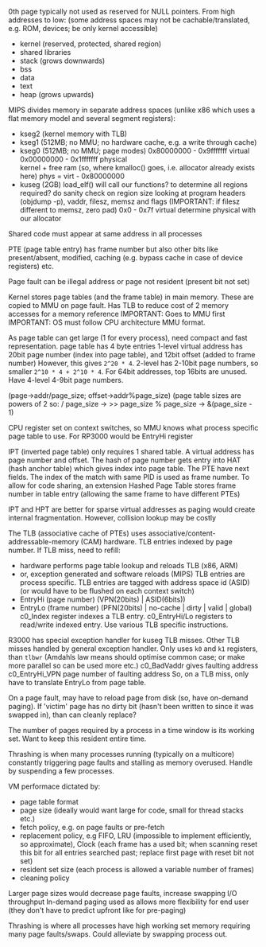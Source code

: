 <!-- SPDX-License-Identifier: zlib-acknowledgement -->
0th page typically not used as reserved for NULL pointers.
From high addresses to low:  (some address spaces may not be cachable/translated, e.g. ROM, devices; be only kernel accessible)
  - kernel (reserved, protected, shared region)
  - shared libraries
  - stack (grows downwards)
  - bss
  - data
  - text 
  - heap (grows upwards)

MIPS divides memory in separate address spaces (unlike x86 which uses a flat memory model and several segment registers):
  - kseg2 (kernel memory with TLB)
  - kseg1 (512MB; no MMU; no hardware cache, e.g. a write through cache)
  - kseg0 (512MB; no MMU; page modes)
    0x80000000 - 0x9fffffff virtual
    0x00000000 - 0x1fffffff physical  
    kernel + free ram (so, where kmalloc() goes, i.e. allocator already exists here)
    phys = virt - 0x80000000
  - kuseg (2GB)
    load_elf() will call our functions? to determine all regions required?
    do sanity check on region size
    looking at program headers (objdump -p), vaddr, filesz, memsz and flags 
    (IMPORTANT: if filesz different to memsz, zero pad)
    0x0 - 0x7f virtual
    determine physical with our allocator

Shared code must appear at same address in all processes

PTE (page table entry) has frame number but also other bits like present/absent, modified, caching (e.g. bypass cache in case of device registers) etc.

Page fault can be illegal address or page not resident (present bit not set)

Kernel stores page tables (and the frame table) in main memory. 
These are copied to MMU on page fault.
Has TLB to reduce cost of 2 memory accesses for a memory reference
IMPORTANT: Goes to MMU first
IMPORTANT: OS must follow CPU architecture MMU format.

As page table can get large (1 for every process), need compact and fast representation.
page table has 4 byte entries
1-level virtual address has 20bit page number (index into page table), and 12bit offset (added to frame number)
However, this gives `2^20 * 4`.
2-level has 2-10bit page numbers, so smaller `2^10 * 4 + 2^10 * 4`.
For 64bit addresses, top 16bits are unused. Have 4-level 4-9bit page numbers.

(page->addr/page_size; offset->addr%page_size)
(page table sizes are powers of 2 so:
/ page_size -> >> page_size
% page_size -> &(page_size - 1)

CPU register set on context switches, so MMU knows what process specific page table to use.
For RP3000 would be EntryHi register

IPT (inverted page table) only requires 1 shared table.
A virtual address has page number and offset.
The hash of page number gets entry into HAT (hash anchor table) which gives index into page table.
The PTE have next fields. The index of the match with same PID is used as frame number.
To allow for code sharing, an extension Hashed Page Table stores frame number in table entry (allowing the same frame to have different PTEs)

IPT and HPT are better for sparse virtual addresses as paging would create internal fragmentation.
However, collision lookup may be costly

The TLB (associative cache of PTEs) uses associative/content-addressable-memory (CAM) hardware.
TLB entries indexed by page number.
If TLB miss, need to refill:
  - hardware performs page table lookup and reloads TLB (x86, ARM)
  - or, exception generated and software reloads (MIPS)
TLB entries are process specific. 
TLB entries are tagged with address space id (ASID) (or would have to be flushed on each context switch)
  - EntryHi (page number)
   (VPN(20bits) | ASID(6bits))
  - EntryLo (frame number)
   (PFN(20bits) | no-cache | dirty | valid | global)
c0_Index register indexes a TLB entry.
c0_EntryHi/Lo registers to read/write indexed entry.
Use various TLB specific instructions.

R3000 has special exception handler for kuseg TLB misses. Other TLB misses handled by general exception handler.
Only uses `k0` and `k1` registers, than `tlbwr`
(Amdahls law means should optimise common case; or make more parallel so can be used more etc.)
c0_BadVaddr gives faulting address
c0_EntryHi_VPN page number of faulting address
So, on a TLB miss, only have to translate EntryLo from page table.

On a page fault, may have to reload page from disk (so, have on-demand paging).
If 'victim' page has no dirty bit (hasn't been written to since it was swapped in), than can cleanly replace?

The number of pages required by a process in a time window is its working set.
Want to keep this resident entire time.

Thrashing is when many processes running (typically on a multicore) constantly triggering page faults and stalling as memory overused.
Handle by suspending a few processes.

VM performace dictated by:
  - page table format
  - page size (ideally would want large for code, small for thread stacks etc.)
  - fetch policy, e.g. on page faults or pre-fetch
  - replacement policy, e.g FIFO, LRU (impossible to implement efficiently, so approximate), 
    Clock (each frame has a used bit; when scanning reset this bit for all entries searched past; replace first page with reset bit not set)
  - resident set size (each process is allowed a variable number of frames)
  - cleaning policy

Larger page sizes would decrease page faults, increase swapping I/O throughput
In-demand paging used as allows more flexibility for end user (they don't have to predict upfront like for pre-paging)

Thrashing is where all processes have high working set memory requiring many page faults/swaps.
Could alleviate by swapping process out.

